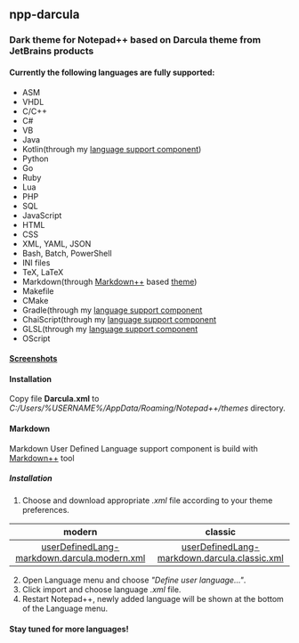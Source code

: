 ## npp-darcula

### Dark theme for Notepad++ based on Darcula theme from JetBrains products

#### Currently the following languages are fully supported:
* ASM
* VHDL
* C/C++
* C#
* VB
* Java
* Kotlin(through my [language support component](https://github.com/gogo2/npp-kotlin-gradle))
* Python
* Go
* Ruby
* Lua
* PHP
* SQL
* JavaScript
* HTML
* CSS
* XML, YAML, JSON
* Bash, Batch, PowerShell
* INI files
* TeX, LaTeX
* Markdown(through [Markdown++](https://github.com/Edditoria/markdown-plus-plus) based [theme](https://github.com/gogo2/npp-darcula/tree/master/markdown-plus-plus-theme-darcula))
* Makefile
* CMake 
* Gradle(through my [language support component](https://github.com/gogo2/npp-kotlin-gradle)
* ChaiScript(through my [language support component](https://github.com/ChaiScript/npp-chaiscript)
* GLSL(through my [language support component](https://github.com/gogo2/npp-glsl)
* OScript

#### [Screenshots](https://github.com/gogo2/npp-darcula/tree/master/img) 

#### Installation
Copy file **Darcula.xml** to _C:/Users/%USERNAME%/AppData/Roaming/Notepad++/themes_ directory.

#### Markdown

Markdown User Defined Language support component is build with [Markdown++](https://github.com/Edditoria/markdown-plus-plus) tool

##### Installation

1. Choose and download appropriate _.xml_ file according to your theme preferences.

| modern | classic |
|:------:|:-------:|
| [userDefinedLang-markdown.darcula.modern.xml][darcula_modern_xml] | [userDefinedLang-markdown.darcula.classic.xml][darcula_classic_xml] |	

2. Open Language menu and choose _"Define user language..."_.
3. Click import and choose language _.xml_ file.
4. Restart Notepad++, newly added language will be shown at the bottom of the Language menu.


[darcula_modern_xml]: https://raw.githubusercontent.com/gogo2/npp-darcula/master/markdown-plus-plus-theme-darcula/userDefinedLang-markdown.darcula.modern.xml
[darcula_classic_xml]: https://raw.githubusercontent.com/gogo2/npp-darcula/master/markdown-plus-plus-theme-darcula/userDefinedLang-markdown.darcula.classic.xml


#### Stay tuned for more languages!







